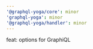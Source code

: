 ```yaml
---
'@graphql-yoga/core': minor
'graphql-yoga': minor
'@graphql-yoga/handler': minor
---
```


feat: options for GraphiQL
